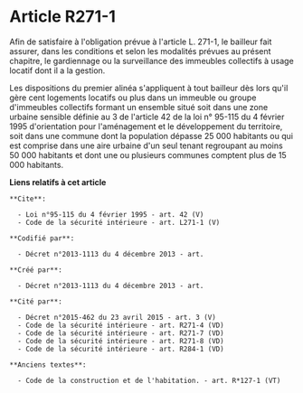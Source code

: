 # Article R271-1

Afin de satisfaire à l'obligation prévue à l'article L. 271-1, le bailleur fait assurer, dans les conditions et selon les
modalités prévues au présent chapitre, le gardiennage ou la surveillance des immeubles collectifs à usage locatif dont il a
la gestion. 

Les dispositions du premier alinéa s'appliquent à tout bailleur dès lors qu'il gère cent logements locatifs ou plus dans un
immeuble ou groupe d'immeubles collectifs formant un ensemble situé soit dans une zone urbaine sensible définie au 3 de
l'article 42 de la loi n° 95-115 du 4 février 1995 d'orientation pour l'aménagement et le développement du territoire, soit
dans une commune dont la population dépasse 25 000 habitants ou qui est comprise dans une aire urbaine d'un seul tenant
regroupant au moins 50 000 habitants et dont une ou plusieurs communes comptent plus de 15 000 habitants.

**Liens relatifs à cet article**

	**Cite**:

	  - Loi n°95-115 du 4 février 1995 - art. 42 (V)
	  - Code de la sécurité intérieure - art. L271-1 (V)

	**Codifié par**:

	  - Décret n°2013-1113 du 4 décembre 2013 - art.

	**Créé par**:

	  - Décret n°2013-1113 du 4 décembre 2013 - art.

	**Cité par**:

	  - Décret n°2015-462 du 23 avril 2015 - art. 3 (V)
	  - Code de la sécurité intérieure - art. R271-4 (VD)
	  - Code de la sécurité intérieure - art. R271-7 (VD)
	  - Code de la sécurité intérieure - art. R271-8 (VD)
	  - Code de la sécurité intérieure - art. R284-1 (VD)

	**Anciens textes**:

	  - Code de la construction et de l'habitation. - art. R*127-1 (VT)
